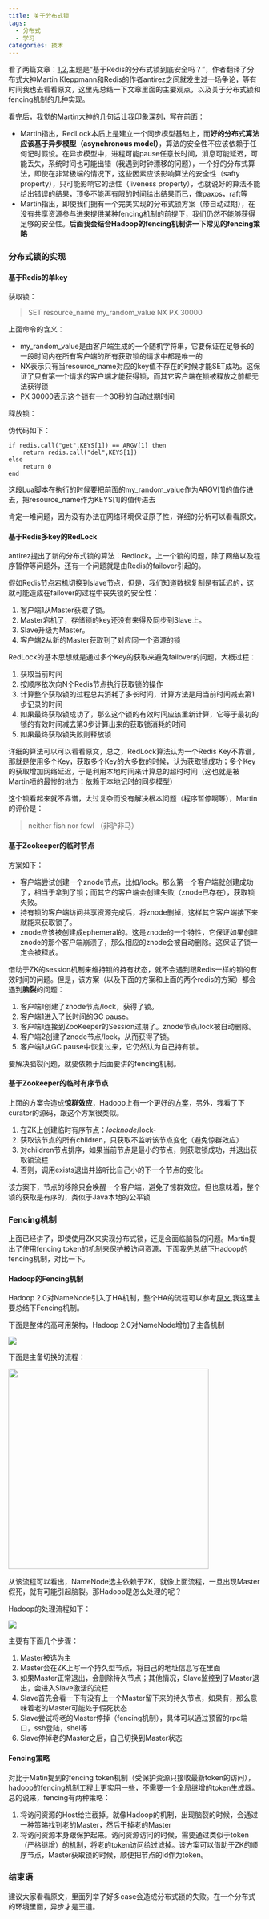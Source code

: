 ```yaml
---
title: 关于分布式锁
tags:
  - 分布式
  - 学习
categories: 技术
---
```


看了两篇文章：[1](https://mp.weixin.qq.com/s/JTsJCDuasgIJ0j95K8Ay8w),[2](https://mp.weixin.qq.com/s/4CUe7OpM6y1kQRK8TOC_qQ),主题是“基于Redis的分布式锁到底安全吗？”，作者翻译了分布式大神Martin Kleppmann和Redis的作者antirez之间就发生过一场争论，等有时间我也去看看原文，这里先总结一下文章里面的主要观点，以及关于分布式锁和fencing机制的几种实现。

看完后，我觉的Martin大神的几句话让我印象深刻，写在前面：

* Martin指出，RedLock本质上是建立一个同步模型基础上，而<strong>好的分布式算法应该基于异步模型（asynchronous model）</strong>，算法的安全性不应该依赖于任何记时假设。在异步模型中，进程可能pause任意长时间，消息可能延迟，可能丢失，系统时间也可能出错（我遇到时钟漂移的问题），一个好的分布式算法，即使在非常极端的情况下，这些因素应该影响算法的安全性（safty property），只可能影响它的活性（liveness property），也就说好的算法不能给出错误的结果，顶多不能再有限的时间给出结果而已，像paxos，raft等
* Martin指出，即使我们拥有一个完美实现的分布式锁方案（带自动过期），在没有共享资源参与进来提供某种fencing机制的前提下，我们仍然不能够获得足够的安全性。<strong>后面我会结合Hadoop的fencing机制讲一下常见的fencing策略</strong>

### 分布式锁的实现

#### 基于Redis的单key

获取锁：

>SET resource_name my_random_value NX PX 30000
>

上面命令的含义：

* my_random_value是由客户端生成的一个随机字符串，它要保证在足够长的一段时间内在所有客户端的所有获取锁的请求中都是唯一的
* NX表示只有当resource_name对应的key值不存在的时候才能SET成功。这保证了只有第一个请求的客户端才能获得锁，而其它客户端在锁被释放之前都无法获得锁
* PX 30000表示这个锁有一个30秒的自动过期时间

释放锁：

伪代码如下：

```
if redis.call("get",KEYS[1]) == ARGV[1] then
    return redis.call("del",KEYS[1])
else
    return 0
end
```

这段Lua脚本在执行的时候要把前面的my_random_value作为ARGV[1]的值传进去，把resource_name作为KEYS[1]的值传进去

肯定一堆问题，因为没有办法在网络环境保证原子性，详细的分析可以看看原文。

#### 基于Redis多key的RedLock

antirez提出了新的分布式锁的算法：Redlock。上一个锁的问题，除了网络以及程序暂停等问题外，还有一个问题就是由Redis的failover引起的。

假如Redis节点宕机切换到slave节点，但是，我们知道数据复制是有延迟的，这就可能造成在failover的过程中丧失锁的安全性：

1. 客户端1从Master获取了锁。
2. Master宕机了，存储锁的key还没有来得及同步到Slave上。
3. Slave升级为Master。
5. 客户端2从新的Master获取到了对应同一个资源的锁

RedLock的基本思想就是通过多个Key的获取来避免failover的问题，大概过程：

1. 获取当前时间
2. 按顺序依次向N个Redis节点执行获取锁的操作
3. 计算整个获取锁的过程总共消耗了多长时间，计算方法是用当前时间减去第1步记录的时间
4. 如果最终获取锁成功了，那么这个锁的有效时间应该重新计算，它等于最初的锁的有效时间减去第3步计算出来的获取锁消耗的时间
5. 如果最终获取锁失败则释放锁

详细的算法可以可以看看原文，总之，RedLock算法认为一个Redis Key不靠谱，那就是使用多个Key，获取多个Key的大多数的时候，认为获取锁成功；多个Key的获取增加网络延迟，于是利用本地时间来计算总的超时时间（这也就是被Martin喷的最惨的地方：依赖于本地记时的同步模型）

这个锁看起来就不靠谱，太过复杂而没有解决根本问题（程序暂停啊等），Martin的评价是：

>neither fish nor fowl （非驴非马）

#### 基于Zookeeper的临时节点

方案如下：

* 客户端尝试创建一个znode节点，比如/lock。那么第一个客户端就创建成功了，相当于拿到了锁；而其它的客户端会创建失败（znode已存在），获取锁失败。
* 持有锁的客户端访问共享资源完成后，将znode删掉，这样其它客户端接下来就能来获取锁了。
* znode应该被创建成ephemeral的。这是znode的一个特性，它保证如果创建znode的那个客户端崩溃了，那么相应的znode会被自动删除。这保证了锁一定会被释放。

借助于ZK的session机制来维持锁的持有状态，就不会遇到跟Redis一样的锁的有效时间的问题。但是，该方案（以及下面的方案和上面的两个redis的方案）都会遇到<strong>脑裂</strong>的问题：

1. 客户端1创建了znode节点/lock，获得了锁。
2. 客户端1进入了长时间的GC pause。
3. 客户端1连接到ZooKeeper的Session过期了。znode节点/lock被自动删除。
4. 客户端2创建了znode节点/lock，从而获得了锁。
5. 客户端1从GC pause中恢复过来，它仍然认为自己持有锁。

要解决脑裂问题，就要依赖于后面要讲的fencing机制。

#### 基于Zookeeper的临时有序节点

上面的方案会造成<strong>惊群效应</strong>，Hadoop上有一个更好的[方案](http://zookeeper.apache.org/doc/r3.4.9/recipes.html#sc_recipes_Locks)，另外，我看了下curator的源码，跟这个方案很类似。

1. 在ZK上创建临时有序节点：_locknode_/lock-
2. 获取该节点的所有children，只获取不监听该节点变化（避免惊群效应）
3. 对children节点排序，如果当前节点是最小的节点，则获取锁成功，并退出获取锁流程
4. 否则，调用exists退出并监听比自己小的下一个节点的变化。

该方案下，节点的移除只会唤醒一个客户端，避免了惊群效应。但也意味着，整个锁的获取是有序的，类似于Java本地的公平锁

### Fencing机制

上面已经讲了，即使使用ZK来实现分布式锁，还是会面临脑裂的问题。Martin提出了使用fencing token的机制来保护被访问资源，下面我先总结下Hadoop的fencing机制，对比一下。

#### Hadoop的Fencing机制

Hadoop 2.0对NameNode引入了HA机制，整个HA的流程可以参考[原文](https://www.ibm.com/developerworks/cn/opensource/os-cn-hadoop-name-node/),我这里主要总结下Fencing机制。

下面是整体的高可用架构，Hadoop 2.0对NameNode增加了主备机制

![](/images/middleware/distributed-lock-01.png)


下面是主备切换的流程：

<img src="/images/middleware/distributed-lock-02.png" style="width:400px"/>

从该流程可以看出，NameNode选主依赖于ZK，就像上面流程，一旦出现Master假死，就有可能引起脑裂。那Hadoop是怎么处理的呢？


Hadoop的处理流程如下：

![](/images/middleware/hadoop-nn-fencing－01.png)

主要有下面几个步骤：

1. Master被选为主
2. Master会在ZK上写一个持久型节点，将自己的地址信息写在里面
3. 如果Master正常退出，会删除持久节点；其他情况，Slave监控到了Master退出，会进入Slave激活的流程
4. Slave首先会看一下有没有上一个Master留下来的持久节点，如果有，那么意味着老的Master可能处于假死状态
5. Slave尝试将老的Master停掉（fencing机制），具体可以通过预留的rpc端口，ssh登陆，shel等
6. Slave停掉老的Master之后，自己切换到Master状态


#### Fencing策略

对比于Matin提到的fencing token机制（受保护资源只接收最新token的访问），hadoop的fencing机制工程上更实用一些，不需要一个全局继增的token生成器。总的说来，fencing有两种策略：

1. 将访问资源的Host给拦截掉。就像Hadoop的机制，出现脑裂的时候，会通过一种策略找到老的Master，然后干掉老的Master
2. 将访问资源本身跟保护起来。访问资源访问的时候，需要通过类似于token（严格继增）的机制，将老的token访问给过滤掉。该方案可以借助于ZK的顺序节点，Master获取锁的时候，顺便把节点的id作为token。

### 结束语

建议大家看看原文，里面列举了好多case会造成分布式锁的失败。在一个分布式的环境里面，异步才是王道。